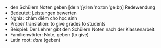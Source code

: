 - den Schülern Noten geben	[deːn ˈʃyːlɐn ˈnoːtən ˈɡeːbn̩]	Redewendung
- Bedeutet: Leistungen bewerten
- Nghĩa: chấm điểm cho học sinh
- Proper translation: to give grades to students
- Beispiel: Der Lehrer gibt den Schülern Noten nach der Klassenarbeit.
- Familienwörter: Note, geben (to give)	
- Latin root: *dare* (geben)